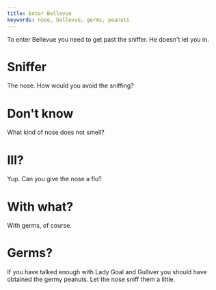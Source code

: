```yaml
---
title: Enter Bellevue
keywords: nose, bellevue, germs, peanuts
---
```


To enter Bellevue you need to get past the sniffer. He doesn't let you in.

# Sniffer
The nose. How would you avoid the sniffing?

# Don't know
What kind of nose does not smell?

# Ill?
Yup. Can you give the nose a flu?

# With what?
With germs, of course.

# Germs?
If you have talked enough with Lady Goal and Gulliver you should have obtained the germy peanuts. Let the nose sniff them a little.